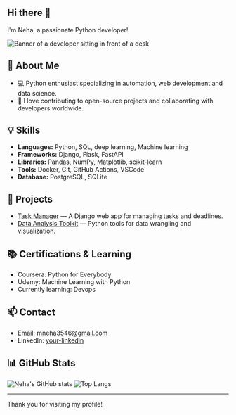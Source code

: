 ## Hi there 👋


I'm Neha, a passionate Python developer!

<img src="[https://github.com/{USERNAME}/{USERNAME}/blob/main/software-developer.png](https://github.com/neha-err/neha-err/blob/main/Software%20Engineer.webp)" alt="Banner of a developer sitting in front of a desk">

## 🐍 About Me
- 💻 Python enthusiast specializing in automation, web development and data science.
- 🤝 I love contributing to open-source projects and collaborating with developers worldwide.

## 💡 Skills
- **Languages:** Python, SQL, deep learning, Machine learning
- **Frameworks:** Django, Flask, FastAPI
- **Libraries:** Pandas, NumPy, Matplotlib, scikit-learn
- **Tools:** Docker, Git, GitHub Actions, VSCode
- **Database:** PostgreSQL, SQLite

## 🚀 Projects
- [Task Manager](https://github.com/neha-err/task-manager) — A Django web app for managing tasks and deadlines.
- [Data Analysis Toolkit](https://github.com/neha-err/data-analysis-toolkit) — Python tools for data wrangling and visualization.

## 📚 Certifications & Learning
- Coursera: Python for Everybody
- Udemy: Machine Learning with Python
- Currently learning: Devops

## 📫 Contact
- Email: mneha3546@gmail.com
- LinkedIn: [your-linkedin](your-linkedin-url)

## 📊 GitHub Stats
![Neha's GitHub stats](https://github-readme-stats.vercel.app/api?username=neha-err&show_icons=true&theme=radical)
![Top Langs](https://github-readme-stats.vercel.app/api/top-langs/?username=neha-err&layout=compact)

---

Thank you for visiting my profile!
